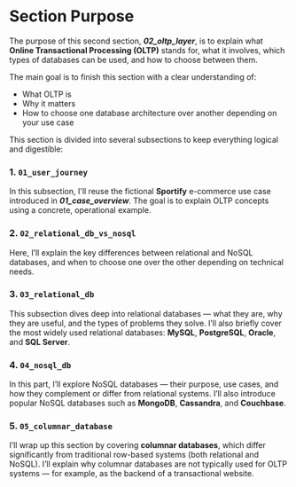 # Section Purpose

The purpose of this second section, ***02_oltp_layer***, is to explain what **Online Transactional Processing (OLTP)** stands for, what it involves, which types of databases can be used, and how to choose between them.

The main goal is to finish this section with a clear understanding of:
- What OLTP is
- Why it matters
- How to choose one database architecture over another depending on your use case

This section is divided into several subsections to keep everything logical and digestible:

### 1. `01_user_journey`
In this subsection, I'll reuse the fictional **Sportify** e-commerce use case introduced in ***01_case_overview***. The goal is to explain OLTP concepts using a concrete, operational example.

### 2. `02_relational_db_vs_nosql`
Here, I’ll explain the key differences between relational and NoSQL databases, and when to choose one over the other depending on technical needs.

### 3. `03_relational_db`
This subsection dives deep into relational databases — what they are, why they are useful, and the types of problems they solve. I’ll also briefly cover the most widely used relational databases: **MySQL**, **PostgreSQL**, **Oracle**, and **SQL Server**.

### 4. `04_nosql_db`
In this part, I’ll explore NoSQL databases — their purpose, use cases, and how they complement or differ from relational systems. I’ll also introduce popular NoSQL databases such as **MongoDB**, **Cassandra**, and **Couchbase**.

### 5. `05_columnar_database`
I’ll wrap up this section by covering **columnar databases**, which differ significantly from traditional row-based systems (both relational and NoSQL). I’ll explain why columnar databases are not typically used for OLTP systems — for example, as the backend of a transactional website.
